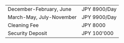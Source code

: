 |  |  |
| --- | --- |
| December-February, June | JPY 8900/Day |
| March-May, July-November | JPY 9900/Day |
| Cleaning Fee | JPY 8000 |
| Security Deposit | JPY 100'000|
